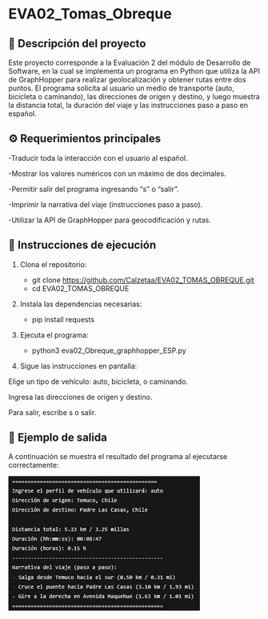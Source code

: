 # EVA02_Tomas_Obreque
## 🧭 Descripción del proyecto

Este proyecto corresponde a la Evaluación 2 del módulo de Desarrollo de Software, en la cual se implementa un programa en Python que utiliza la API de GraphHopper para realizar geolocalización y obtener rutas entre dos puntos.
El programa solicita al usuario un medio de transporte (auto, bicicleta o caminando), las direcciones de origen y destino, y luego muestra la distancia total, la duración del viaje y las instrucciones paso a paso en español.

## ⚙️ Requerimientos principales

-Traducir toda la interacción con el usuario al español.

-Mostrar los valores numéricos con un máximo de dos decimales.

-Permitir salir del programa ingresando “s” o “salir”.

-Imprimir la narrativa del viaje (instrucciones paso a paso).

-Utilizar la API de GraphHopper para geocodificación y rutas.

## 🐍 Instrucciones de ejecución

1. Clona el repositorio:

    - git clone https://github.com/Calzetaa/EVA02_TOMAS_OBREQUE.git
    - cd EVA02_TOMAS_OBREQUE
      
2. Instala las dependencias necesarias:
   
    - pip install requests

3. Ejecuta el programa:
   
    - python3 eva02_Obreque_graphhopper_ESP.py

4. Sigue las instrucciones en pantalla:

Elige un tipo de vehículo: auto, bicicleta, o caminando.

Ingresa las direcciones de origen y destino.

Para salir, escribe s o salir.

## 🧩 Ejemplo de salida

A continuación se muestra el resultado del programa al ejecutarse correctamente:

![Ejemplo de salida del programa](ejemplo_salida.png)

